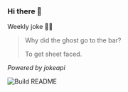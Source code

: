 ### Hi there 👋



Weekly joke 💁‍♂️


<!-- START_JOKE_SECTION -->
> 
> Why did the ghost go to the bar?
> 
> To get sheet faced.
<!-- END_JOKE_SECTION -->


*Powered by jokeapi*


![Build README](https://github.com/ThomasTSWD/ThomasTSWD/workflows/Build%20README/badge.svg)


<!-- ##![Cute cat](https://cataas.com/cat?width=250&height=250) -->
